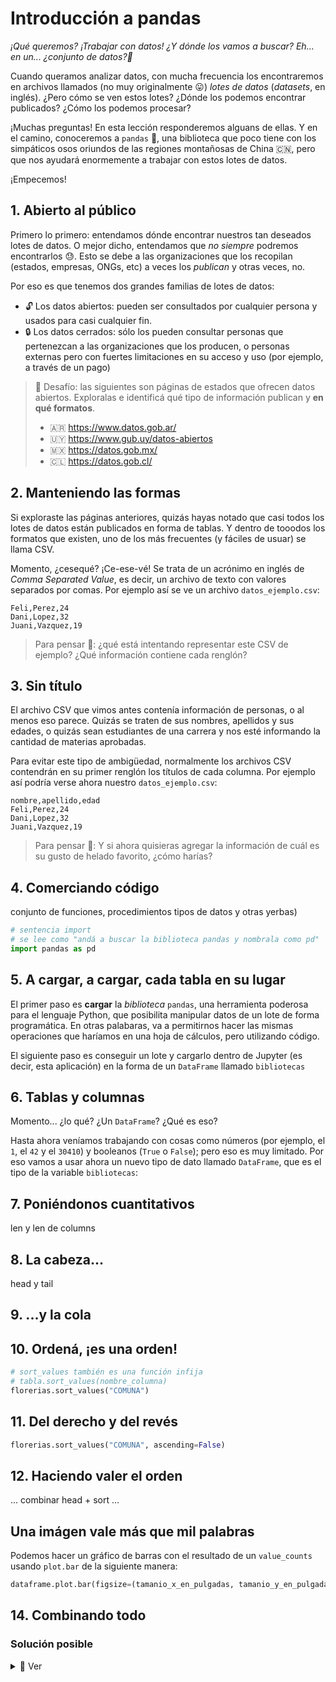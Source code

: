 # Introducción a pandas

_¡Qué queremos? ¡Trabajar con datos! ¿Y dónde los vamos a buscar? Eh... en un... ¿conjunto de datos?🤔_

Cuando queramos analizar datos, con mucha frecuencia los encontraremos en archivos llamados (no muy originalmente 😛) _lotes de datos_ (_datasets_, en inglés). ¿Pero cómo se ven estos lotes? ¿Dónde los podemos encontrar publicados? ¿Cómo los podemos procesar?

¡Muchas preguntas! En esta lección responderemos alguans de ellas. Y en el camino, conoceremos a `pandas` 🐼, una biblioteca que poco tiene con los simpáticos osos oriundos de las regiones montañosas de China 🇨🇳, pero que nos ayudará enormemente a trabajar con estos lotes de datos.

¡Empecemos!

## 1. Abierto al público

Primero lo primero: entendamos dónde encontrar nuestros tan deseados lotes de datos. O mejor dicho, entendamos que _no siempre_ podremos encontrarlos 😓. Esto se debe a las organizaciones que los recopilan (estados, empresas, ONGs, etc) a veces los _publican_ y otras veces, no.

Por eso es que tenemos dos grandes familias de lotes de datos:

 * 🔓 Los datos abiertos: pueden ser consultados por cualquier persona y usados para casi cualquier fin.
 * 🔒 Los datos cerrados: sólo los pueden consultar personas que pertenezcan a las organizaciones que los producen, o personas externas pero con fuertes limitaciones en su acceso y uso (por ejemplo, a través de un pago)

> 🏅 Desafío: las siguientes son páginas de estados que ofrecen datos abiertos. Exploralas e identificá qué tipo de información publican y **en qué formatos**.
>
> * 🇦🇷 https://www.datos.gob.ar/
> * 🇺🇾 https://www.gub.uy/datos-abiertos
> * 🇲🇽 https://datos.gob.mx/
> * 🇨🇱 https://datos.gob.cl/

## 2. Manteniendo las formas

Si exploraste las páginas anteriores, quizás hayas notado que casi todos los lotes de datos están publicados en forma de tablas. Y dentro de tooodos los formatos que existen, uno de los más frecuentes (y fáciles de usuar) se llama CSV.

Momento, ¿cesequé? ¡Ce-ese-vé! Se trata de un acrónimo en inglés de _Comma Separated Value_, es decir, un archivo de texto con valores separados por comas. Por ejemplo así se ve un archivo `datos_ejemplo.csv`:

```csv
Feli,Perez,24
Dani,Lopez,32
Juani,Vazquez,19
```

> Para pensar 🤔: ¿qué está intentando representar este CSV de ejemplo? ¿Qué información contiene cada renglón?

## 3. Sin título

El archivo CSV que vimos antes contenía información de personas, o al menos eso parece. Quizás se traten de sus nombres, apellidos y sus edades, o quizás sean estudiantes de una carrera y nos esté informando la cantidad de materias aprobadas.

Para evitar este tipo de ambigüedad, normalmente los archivos CSV contendrán en su primer renglón los títulos de cada columna. Por ejemplo así podría verse ahora nuestro `datos_ejemplo.csv`:

```csv
nombre,apellido,edad
Feli,Perez,24
Dani,Lopez,32
Juani,Vazquez,19
```


> Para pensar 🤔: Y si ahora quisieras agregar la información de cuál es su gusto de helado favorito, ¿cómo harías?

## 4. Comerciando código


conjunto de funciones, procedimientos tipos de datos y otras yerbas)

```python
# sentencia import
# se lee como "andá a buscar la biblioteca pandas y nombrala como pd"
import pandas as pd
```

## 5. A cargar, a cargar, cada tabla en su lugar

El primer paso es **cargar** la _biblioteca_ `pandas`, una herramienta poderosa para el lenguaje Python, que posibilita manipular datos de un lote de forma programática. En otras palabaras, va a permitirnos hacer las mismas operaciones que haríamos en una hoja de cálculos, pero utilizando código.

El siguiente paso es conseguir un lote y cargarlo dentro de Jupyter (es decir, esta aplicación) en la forma de un `DataFrame` llamado `bibliotecas`

## 6. Tablas y columnas

Momento... ¿lo qué? ¿Un `DataFrame`?  ¿Qué es eso?

Hasta ahora veníamos trabajando con cosas como números (por ejemplo, el `1`, el `42` y el `30410`) y booleanos (`True` o `False`); pero eso es muy limitado. Por eso vamos a usar ahora un nuevo tipo de dato llamado `DataFrame`, que es el tipo de la variable `bibliotecas`:

## 7. Poniéndonos cuantitativos

len y len de columns

## 8. La cabeza...

head y tail

## 9. ...y la cola


## 10. Ordená, ¡es una orden!

```python
# sort_values también es una función infija
# tabla.sort_values(nombre_columna)
florerias.sort_values("COMUNA")
```

## 11. Del derecho y del revés

```python
florerias.sort_values("COMUNA", ascending=False)
```

## 12. Haciendo valer el orden

... combinar head + sort ...


## Una imágen vale más que mil palabras

Podemos hacer un gráfico de barras con el resultado de un `value_counts` usando `plot.bar` de la siguiente manera:

```python
dataframe.plot.bar(figsize=(tamanio_x_en_pulgadas, tamanio_y_en_pulgadas))
```


## 14. Combinando todo


### Solución posible

<details>
<summary>👀 Ver</summary>

```python
bicicleterias.head(20).tail(10)
```

</details>
